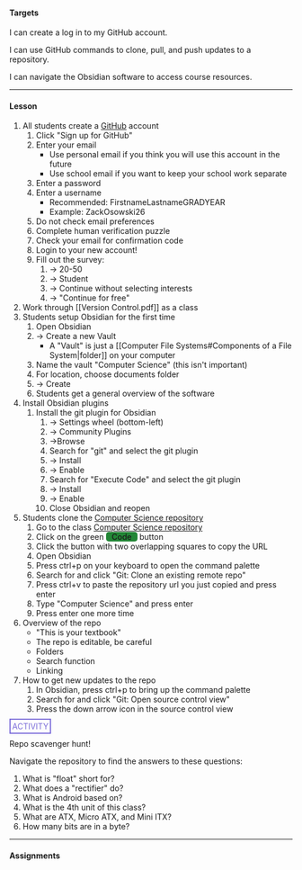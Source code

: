 #### Targets
I can create a log in to my GitHub account.

I can use GitHub commands to clone, pull, and push updates to a repository.

I can navigate the Obsidian software to access course resources.

---
#### Lesson

1. All students create a [GitHub](https://github.com/) account
	1. Click "Sign up for GitHub"
	2. Enter your email
		* Use personal email if you think you will use this account in the future
		* Use school email if you want to keep your school work separate
	3.  Enter a password
	4. Enter a username
		* Recommended: FirstnameLastnameGRADYEAR
		* Example: ZackOsowski26
	5. Do not check email preferences
	6. Complete human verification puzzle
	7. Check your email for confirmation code
	8. Login to your new account!
	9. Fill out the survey:
		1. -> 20-50
		2. -> Student
		3. -> Continue without selecting interests
		4. -> "Continue for free"
2. Work through [[Version Control.pdf]] as a class
3. Students setup Obsidian for the first time
	1. Open Obsidian
	2.  -> Create a new Vault
		* A "Vault" is just a [[Computer File Systems#Components of a File System|folder]] on your computer
	3. Name the vault "Computer Science" (this isn't important)
	4. For location, choose documents folder
	5. -> Create
	6. Students get a general overview of the software
4. Install Obsidian plugins
	1. Install the git plugin for Obsidian
		1. -> Settings wheel (bottom-left)
		2. -> Community Plugins
		3. ->Browse
		4.  Search for "git" and select the git plugin
		5. -> Install
		6. -> Enable 
		7. Search for "Execute Code" and select the git plugin
		8. -> Install
		9. -> Enable
		10. Close Obsidian and reopen
5. Students clone the [Computer Science repository](https://github.com/zackosowski/ComputerScience)
	1. Go to the class [Computer Science repository](https://github.com/zackosowski/ComputerScience)
	2. Click on the green <span style="border-radius:5px; background-color: #238636; padding-left:10px; padding-right: 10px; font-weight: 500 ">Code</span> button
	3. Click the button with two overlapping squares to copy the URL
	4. Open Obsidian
	5. Press ctrl+p on your keyboard to open the command palette
	6. Search for and click "Git: Clone an existing remote repo"
	7. Press ctrl+v to paste the repository url you just copied and press enter
	8. Type "Computer Science" and press enter
	9. Press enter one more time
6. Overview of the repo
	* "This is your textbook"
	* The repo is editable, be careful
	* Folders
	* Search function
	* Linking
7. How to get new updates to the repo
	1. In Obsidian, press ctrl+p to bring up the command palette
	2. Search for and click "Git: Open source control view"
	3. Press the down arrow icon in the source control view


<span style="color: #7b6cd9; border: 2px solid #7b6cd9; padding: 3px">ACTIVITY</span>

Repo scavenger hunt!

Navigate the repository to find the answers to these questions:
1. What is "float" short for?
2. What does a "rectifier" do?
3. What is Android based on?
4. What is the 4th unit of this class?
5. What are ATX, Micro ATX, and Mini ITX?
6. How many bits are in a byte?

---
#### Assignments

